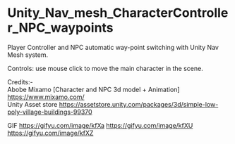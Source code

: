 # Unity_Nav_mesh_CharacterController_NPC_waypoints
Player Controller and NPC  automatic way-point switching  with Unity Nav Mesh system. 

Controls: use mouse click  to move the main character in the scene.  

Credits:-  
Abobe Mixamo [Character and NPC 3d model + Animation] https://www.mixamo.com/  
Unity Asset store https://assetstore.unity.com/packages/3d/simple-low-poly-village-buildings-99370

GIF
https://gifyu.com/image/kfXa
https://gifyu.com/image/kfXU
https://gifyu.com/image/kfXZ
